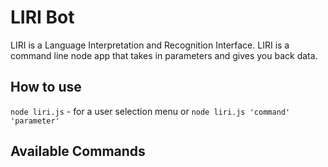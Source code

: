 # LIRI Bot

LIRI is a Language Interpretation and Recognition Interface. 
LIRI is a command line node app that takes in parameters and gives you back data.

## How to use
`node liri.js` - for a user selection menu
or
`node liri.js 'command' 'parameter'`

## Available Commands
